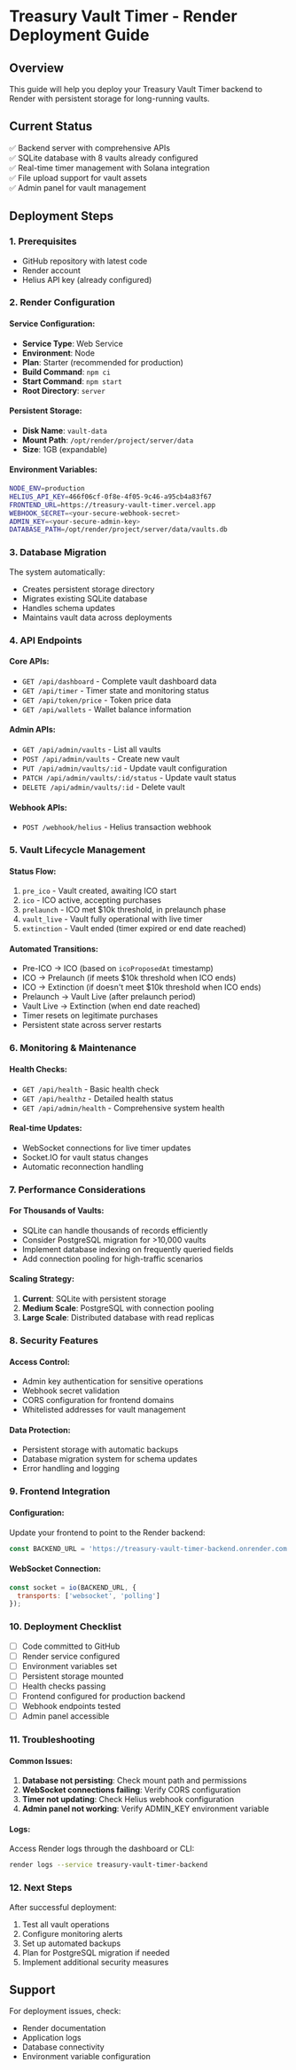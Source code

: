 # Treasury Vault Timer - Render Deployment Guide

## Overview
This guide will help you deploy your Treasury Vault Timer backend to Render with persistent storage for long-running vaults.

## Current Status
✅ Backend server with comprehensive APIs  
✅ SQLite database with 8 vaults already configured  
✅ Real-time timer management with Solana integration  
✅ File upload support for vault assets  
✅ Admin panel for vault management  

## Deployment Steps

### 1. Prerequisites
- GitHub repository with latest code
- Render account
- Helius API key (already configured)

### 2. Render Configuration

#### Service Configuration:
- **Service Type**: Web Service
- **Environment**: Node
- **Plan**: Starter (recommended for production)
- **Build Command**: `npm ci`
- **Start Command**: `npm start`
- **Root Directory**: `server`

#### Persistent Storage:
- **Disk Name**: `vault-data`
- **Mount Path**: `/opt/render/project/server/data`
- **Size**: 1GB (expandable)

#### Environment Variables:
```bash
NODE_ENV=production
HELIUS_API_KEY=466f06cf-0f8e-4f05-9c46-a95cb4a83f67
FRONTEND_URL=https://treasury-vault-timer.vercel.app
WEBHOOK_SECRET=<your-secure-webhook-secret>
ADMIN_KEY=<your-secure-admin-key>
DATABASE_PATH=/opt/render/project/server/data/vaults.db
```

### 3. Database Migration
The system automatically:
- Creates persistent storage directory
- Migrates existing SQLite database
- Handles schema updates
- Maintains vault data across deployments

### 4. API Endpoints

#### Core APIs:
- `GET /api/dashboard` - Complete vault dashboard data
- `GET /api/timer` - Timer state and monitoring status
- `GET /api/token/price` - Token price data
- `GET /api/wallets` - Wallet balance information

#### Admin APIs:
- `GET /api/admin/vaults` - List all vaults
- `POST /api/admin/vaults` - Create new vault
- `PUT /api/admin/vaults/:id` - Update vault configuration
- `PATCH /api/admin/vaults/:id/status` - Update vault status
- `DELETE /api/admin/vaults/:id` - Delete vault

#### Webhook APIs:
- `POST /webhook/helius` - Helius transaction webhook

### 5. Vault Lifecycle Management

#### Status Flow:
1. `pre_ico` - Vault created, awaiting ICO start
2. `ico` - ICO active, accepting purchases
3. `prelaunch` - ICO met $10k threshold, in prelaunch phase
4. `vault_live` - Vault fully operational with live timer
5. `extinction` - Vault ended (timer expired or end date reached)

#### Automated Transitions:
- Pre-ICO → ICO (based on `icoProposedAt` timestamp)
- ICO → Prelaunch (if meets $10k threshold when ICO ends)
- ICO → Extinction (if doesn't meet $10k threshold when ICO ends)
- Prelaunch → Vault Live (after prelaunch period)
- Vault Live → Extinction (when end date reached)
- Timer resets on legitimate purchases
- Persistent state across server restarts

### 6. Monitoring & Maintenance

#### Health Checks:
- `GET /api/health` - Basic health check
- `GET /api/healthz` - Detailed health status
- `GET /api/admin/health` - Comprehensive system health

#### Real-time Updates:
- WebSocket connections for live timer updates
- Socket.IO for vault status changes
- Automatic reconnection handling

### 7. Performance Considerations

#### For Thousands of Vaults:
- SQLite can handle thousands of records efficiently
- Consider PostgreSQL migration for >10,000 vaults
- Implement database indexing on frequently queried fields
- Add connection pooling for high-traffic scenarios

#### Scaling Strategy:
1. **Current**: SQLite with persistent storage
2. **Medium Scale**: PostgreSQL with connection pooling
3. **Large Scale**: Distributed database with read replicas

### 8. Security Features

#### Access Control:
- Admin key authentication for sensitive operations
- Webhook secret validation
- CORS configuration for frontend domains
- Whitelisted addresses for vault management

#### Data Protection:
- Persistent storage with automatic backups
- Database migration system for schema updates
- Error handling and logging

### 9. Frontend Integration

#### Configuration:
Update your frontend to point to the Render backend:
```javascript
const BACKEND_URL = 'https://treasury-vault-timer-backend.onrender.com';
```

#### WebSocket Connection:
```javascript
const socket = io(BACKEND_URL, {
  transports: ['websocket', 'polling']
});
```

### 10. Deployment Checklist

- [ ] Code committed to GitHub
- [ ] Render service configured
- [ ] Environment variables set
- [ ] Persistent storage mounted
- [ ] Health checks passing
- [ ] Frontend configured for production backend
- [ ] Webhook endpoints tested
- [ ] Admin panel accessible

### 11. Troubleshooting

#### Common Issues:
1. **Database not persisting**: Check mount path and permissions
2. **WebSocket connections failing**: Verify CORS configuration
3. **Timer not updating**: Check Helius webhook configuration
4. **Admin panel not working**: Verify ADMIN_KEY environment variable

#### Logs:
Access Render logs through the dashboard or CLI:
```bash
render logs --service treasury-vault-timer-backend
```

### 12. Next Steps

After successful deployment:
1. Test all vault operations
2. Configure monitoring alerts
3. Set up automated backups
4. Plan for PostgreSQL migration if needed
5. Implement additional security measures

## Support
For deployment issues, check:
- Render documentation
- Application logs
- Database connectivity
- Environment variable configuration
